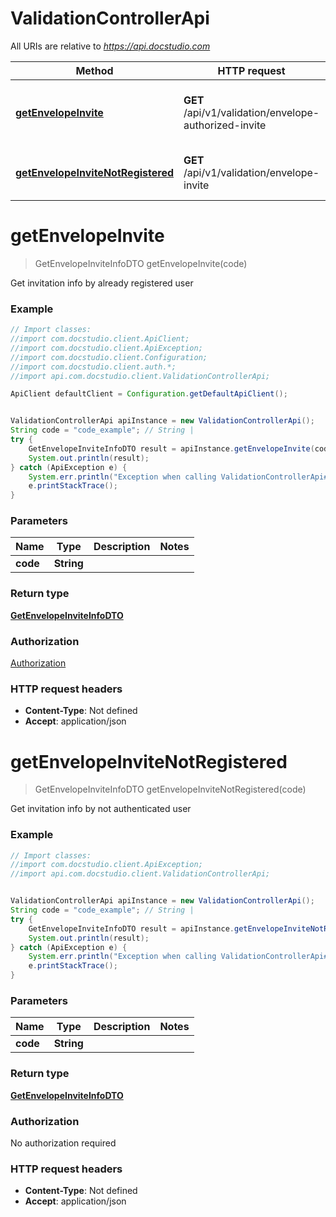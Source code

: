 # ValidationControllerApi

All URIs are relative to *https://api.docstudio.com*

Method | HTTP request | Description
------------- | ------------- | -------------
[**getEnvelopeInvite**](ValidationControllerApi.md#getEnvelopeInvite) | **GET** /api/v1/validation/envelope-authorized-invite | Get invitation info by already registered user
[**getEnvelopeInviteNotRegistered**](ValidationControllerApi.md#getEnvelopeInviteNotRegistered) | **GET** /api/v1/validation/envelope-invite | Get invitation info by not authenticated user

<a name="getEnvelopeInvite"></a>
# **getEnvelopeInvite**
> GetEnvelopeInviteInfoDTO getEnvelopeInvite(code)

Get invitation info by already registered user

### Example
```java
// Import classes:
//import com.docstudio.client.ApiClient;
//import com.docstudio.client.ApiException;
//import com.docstudio.client.Configuration;
//import com.docstudio.client.auth.*;
//import api.com.docstudio.client.ValidationControllerApi;

ApiClient defaultClient = Configuration.getDefaultApiClient();


ValidationControllerApi apiInstance = new ValidationControllerApi();
String code = "code_example"; // String | 
try {
    GetEnvelopeInviteInfoDTO result = apiInstance.getEnvelopeInvite(code);
    System.out.println(result);
} catch (ApiException e) {
    System.err.println("Exception when calling ValidationControllerApi#getEnvelopeInvite");
    e.printStackTrace();
}
```

### Parameters

Name | Type | Description  | Notes
------------- | ------------- | ------------- | -------------
 **code** | **String**|  |

### Return type

[**GetEnvelopeInviteInfoDTO**](GetEnvelopeInviteInfoDTO.md)

### Authorization

[Authorization](../README.md#Authorization)

### HTTP request headers

 - **Content-Type**: Not defined
 - **Accept**: application/json

<a name="getEnvelopeInviteNotRegistered"></a>
# **getEnvelopeInviteNotRegistered**
> GetEnvelopeInviteInfoDTO getEnvelopeInviteNotRegistered(code)

Get invitation info by not authenticated user

### Example
```java
// Import classes:
//import com.docstudio.client.ApiException;
//import api.com.docstudio.client.ValidationControllerApi;


ValidationControllerApi apiInstance = new ValidationControllerApi();
String code = "code_example"; // String | 
try {
    GetEnvelopeInviteInfoDTO result = apiInstance.getEnvelopeInviteNotRegistered(code);
    System.out.println(result);
} catch (ApiException e) {
    System.err.println("Exception when calling ValidationControllerApi#getEnvelopeInviteNotRegistered");
    e.printStackTrace();
}
```

### Parameters

Name | Type | Description  | Notes
------------- | ------------- | ------------- | -------------
 **code** | **String**|  |

### Return type

[**GetEnvelopeInviteInfoDTO**](GetEnvelopeInviteInfoDTO.md)

### Authorization

No authorization required

### HTTP request headers

 - **Content-Type**: Not defined
 - **Accept**: application/json

